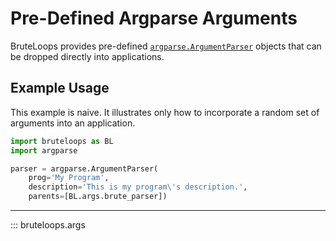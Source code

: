 # Pre-Defined Argparse Arguments

BruteLoops provides pre-defined [`argparse.ArgumentParser`](https://docs.python.org/3/library/argparse.html#argumentparser-objects) 
objects that can be dropped directly into applications.

## Example Usage

This example is naive. It illustrates only how to incorporate a random
set of arguments into an application.

``````python
import bruteloops as BL
import argparse

parser = argparse.ArgumentParser(
    prog='My Program',
    description='This is my program\'s description.',
    parents=[BL.args.brute_parser])
``````

---

::: bruteloops.args
